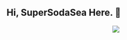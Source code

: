 ## Hi, SuperSodaSea Here. :cup_with_straw:

<p align="center">
    <img src="https://github-readme-stats.vercel.app/api?username=SuperSodaSea&theme=transparent&show_icons=true&count_private=true&hide_border=true&hide_title=true&hide_rank=true)"/>
</p>
